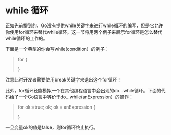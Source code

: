 # **while 循环**
正如先前提到的，Go没有提供while关键字来进行while循环的编写，但是它允许你使用for循环来替代while循环。这一节将用两个例子来展示for循环是怎么替代while循环的工作的。

下面是一个典型的你会写while(condition）的例子：

>for {
>
>}

注意此时开发者需要使用break关键字来退出这个for循环！

此外，for循环还能模拟一个在其他编程语言中会出现的do...while循环。下面的代码给了一个Go语言中等价于do...while(anExpression）的操作：

>for ok:=true; ok; ok = anExpression {
>
>}

一旦变量ok的值是false，则for循环终止执行。